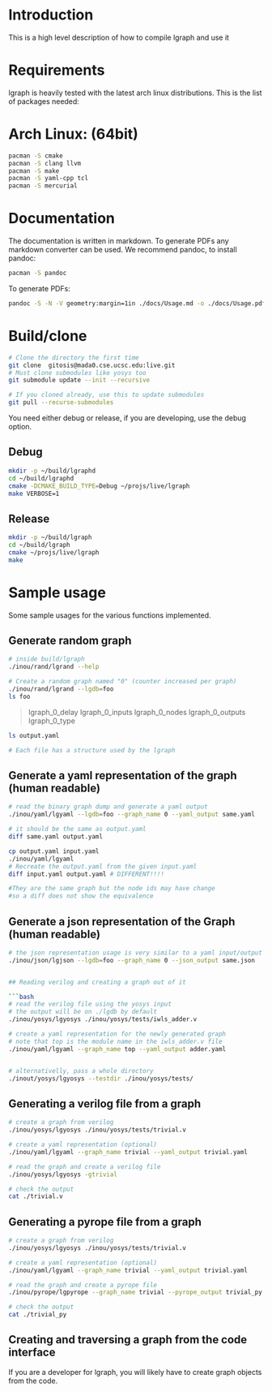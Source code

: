 
# Introduction

This is a high level description of how to compile lgraph and use it

# Requirements

lgraph is heavily tested with the latest arch linux distributions. This is the list of packages needed:

# Arch Linux: (64bit)

```bash
pacman -S cmake
pacman -S clang llvm
pacman -S make
pacman -S yaml-cpp tcl
pacman -S mercurial
```

# Documentation

The documentation is written in markdown. To generate PDFs any markdown converter
can be used. We recommend pandoc, to install pandoc:

```bash
pacman -S pandoc
```

To generate PDFs:

```bash
pandoc -S -N -V geometry:margin=1in ./docs/Usage.md -o ./docs/Usage.pdf
```

# Build/clone

```bash
# Clone the directory the first time
git clone  gitosis@mada0.cse.ucsc.edu:live.git
# Must clone submodules like yosys too
git submodule update --init --recursive

# If you cloned already, use this to update submodules
git pull --recurse-submodules
```

You need either debug or release, if you are developing, use the debug option.

## Debug

```bash
mkdir -p ~/build/lgraphd
cd ~/build/lgraphd
cmake -DCMAKE_BUILD_TYPE=Debug ~/projs/live/lgraph
make VERBOSE=1
```

## Release
```bash
mkdir -p ~/build/lgraph
cd ~/build/lgraph
cmake ~/projs/live/lgraph
make
```

# Sample usage

Some sample usages for the various functions implemented.

## Generate random graph

```bash
# inside build/lgraph
./inou/rand/lgrand --help

# Create a random graph named "0" (counter increased per graph)
./inou/rand/lgrand --lgdb=foo
ls foo
```
> lgraph\_0\_delay	lgraph\_0\_inputs  lgraph\_0\_nodes  lgraph\_0\_outputs  lgraph\_0\_type

```bash
ls output.yaml

# Each file has a structure used by the lgraph
```

## Generate a yaml representation of the graph (human readable)

```bash
# read the binary graph dump and generate a yaml output
./inou/yaml/lgyaml --lgdb=foo --graph_name 0 --yaml_output same.yaml

# it should be the same as output.yaml
diff same.yaml output.yaml

cp output.yaml input.yaml
./inou/yaml/lgyaml
# Recreate the output.yaml from the given input.yaml
diff input.yaml output.yaml # DIFFERENT!!!!

#They are the same graph but the node ids may have change
#so a diff does not show the equivalence
```
## Generate a json representation of the Graph (human readable)

```bash
# the json representation usage is very similar to a yaml input/output
./inou/json/lgjson --lgdb=foo --graph_name 0 --json_output same.json


## Reading verilog and creating a graph out of it

```bash
# read the verilog file using the yosys input
# the output will be on ./lgdb by default
./inou/yosys/lgyosys ./inou/yosys/tests/iwls_adder.v

# create a yaml representation for the newly generated graph
# note that top is the module name in the iwls_adder.v file
./inou/yaml/lgyaml --graph_name top --yaml_output adder.yaml


# alternativelly, pass a whole directory
./inout/yosys/lgyosys --testdir ./inou/yosys/tests/
```

## Generating a verilog file from a graph

```bash
# create a graph from verilog
./inou/yosys/lgyosys ./inou/yosys/tests/trivial.v

# create a yaml representation (optional)
./inou/yaml/lgyaml --graph_name trivial --yaml_output trivial.yaml

# read the graph and create a verilog file
./inou/yosys/lgyosys -gtrivial

# check the output
cat ./trivial.v
```

## Generating a pyrope file from a graph

```bash
# create a graph from verilog
./inou/yosys/lgyosys ./inou/yosys/tests/trivial.v

# create a yaml representation (optional)
./inou/yaml/lgyaml --graph_name trivial --yaml_output trivial.yaml

# read the graph and create a pyrope file
./inou/pyrope/lgpyrope --graph_name trivial --pyrope_output trivial_py

# check the output
cat ./trivial_py
```


## Creating and traversing a graph from the code interface

If you are a developer for lgraph, you will likely have to create graph objects
from the code.

```cpp
```
